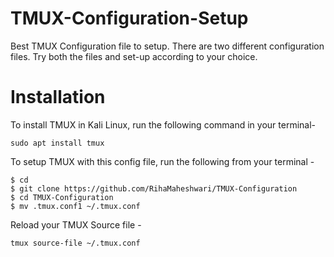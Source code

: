 # TMUX-Configuration-Setup
Best TMUX Configuration file to setup. There are two different configuration files. Try both the files and set-up according to your choice.

# Installation
To install TMUX in Kali Linux, run the following command in your terminal-

```
sudo apt install tmux
```

To setup TMUX with this config file, run the following from your terminal -

```
$ cd
$ git clone https://github.com/RihaMaheshwari/TMUX-Configuration
$ cd TMUX-Configuration
$ mv .tmux.conf1 ~/.tmux.conf
```
Reload your TMUX Source file -
```
tmux source-file ~/.tmux.conf
```
